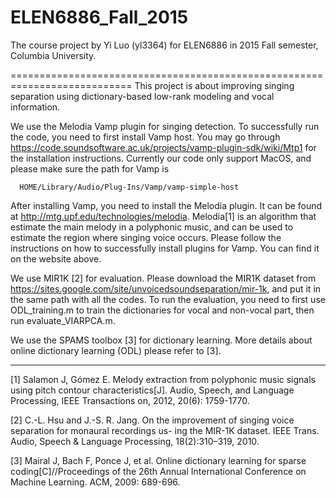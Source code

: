 # ELEN6886_Fall_2015
The course project by Yi Luo (yl3364) for ELEN6886 in 2015 Fall semester, Columbia University.

===========================================================================
This project is about improving singing separation using dictionary-based low-rank modeling and vocal information.   

We use the Melodia Vamp plugin for singing detection. To successfully run the code, you need to first install Vamp host. You may go through https://code.soundsoftware.ac.uk/projects/vamp-plugin-sdk/wiki/Mtp1 for the installation instructions. Currently our code only support MacOS, and please make sure the path for Vamp is   
```
  HOME/Library/Audio/Plug-Ins/Vamp/vamp-simple-host  
```
After installing Vamp, you need to install the Melodia plugin. It can be found at http://mtg.upf.edu/technologies/melodia. Melodia[1] is an algorithm that estimate the main melody in a polyphonic music, and can be used to estimate the region where singing voice occurs. Please follow the instructions on how to successfully install plugins for Vamp. You can find it on the website above.  


We use MIR1K [2] for evaluation. Please download the MIR1K dataset from https://sites.google.com/site/unvoicedsoundseparation/mir-1k, and put it in the same path with all the codes. To run the evaluation, you need to first use ODL_training.m to train the dictionaries for vocal and non-vocal part, then run evaluate_VIARPCA.m.

We use the SPAMS toolbox [3] for dictionary learning. More details about online dictionary learning (ODL) please refer to [3].

----------------------------------------------------------------------------

[1] Salamon J, Gómez E. Melody extraction from polyphonic music signals using pitch contour characteristics[J]. Audio, Speech, and Language Processing, IEEE Transactions on, 2012, 20(6): 1759-1770.  

[2] C.-L. Hsu and J.-S. R. Jang. On the improvement of singing voice separation for monaural recordings us- ing the MIR-1K dataset. IEEE Trans. Audio, Speech & Language Processing, 18(2):310–319, 2010.  

[3] Mairal J, Bach F, Ponce J, et al. Online dictionary learning for sparse coding[C]//Proceedings of the 26th Annual International Conference on Machine Learning. ACM, 2009: 689-696.
